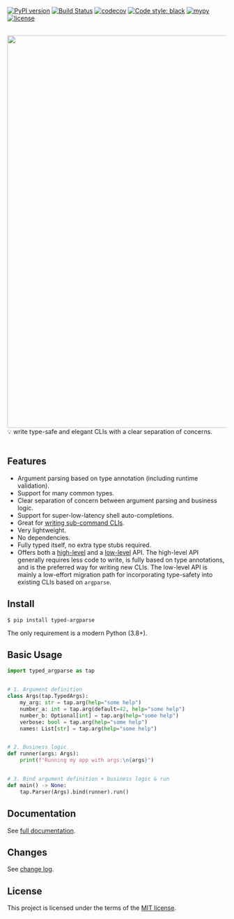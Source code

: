 [![PyPI version](https://badge.fury.io/py/typed-argparse.svg)](https://badge.fury.io/py/typed-argparse)
[![Build Status](https://github.com/typed-argparse/typed-argparse/workflows/ci/badge.svg)](https://github.com/typed-argparse/typed-argparse/actions?query=workflow%3Aci)
[![codecov](https://codecov.io/gh/typed-argparse/typed-argparse/branch/master/graph/badge.svg?token=6I98R2661Z)](https://codecov.io/gh/typed-argparse/typed-argparse)
[![Code style: black](https://img.shields.io/badge/code%20style-black-000000.svg)](https://github.com/psf/black)
[![mypy](https://img.shields.io/badge/mypy-strict-blue)](http://mypy-lang.org/)
[![license](https://img.shields.io/github/license/mashape/apistatus.svg)](LICENSE)

<br>

<img src="https://raw.githubusercontent.com/typed-argparse/typed-argparse/master/logo.svg" width="900">

<br>
💡 write type-safe and elegant CLIs with a clear separation of concerns.
<br>
<br>

## Features

- Argument parsing based on type annotation (including runtime validation).
- Support for many common types.
- Clear separation of concern between argument parsing and business logic.
- Support for super-low-latency shell auto-completions.
- Great for [writing sub-command CLIs](https://typed-argparse.github.io/typed-argparse/high_level_api/#sub-commands).
- Very lightweight.
- No dependencies.
- Fully typed itself, no extra type stubs required.
- Offers both a [high-level](https://typed-argparse.github.io/typed-argparse/high_level_api) and a [low-level](https://typed-argparse.github.io/typed-argparse/low_level_api) API.
  The high-level API generally requires less code to write, is fully based on type annotations, and is the preferred way for writing new CLIs.
  The low-level API is mainly a low-effort migration path for incorporating type-safety into existing CLIs based on `argparse`.


## Install

```console
$ pip install typed-argparse
```

The only requirement is a modern Python (3.8+).


## Basic Usage

```python
import typed_argparse as tap


# 1. Argument definition
class Args(tap.TypedArgs):
    my_arg: str = tap.arg(help="some help")
    number_a: int = tap.arg(default=42, help="some help")
    number_b: Optional[int] = tap.arg(help="some help")
    verbose: bool = tap.arg(help="some help")
    names: List[str] = tap.arg(help="some help")


# 2. Business logic
def runner(args: Args):
    print(f"Running my app with args:\n{args}")


# 3. Bind argument definition + business logic & run
def main() -> None:
    tap.Parser(Args).bind(runner).run()
```


## Documentation

See [full documentation](https://typed-argparse.github.io/typed-argparse/).


## Changes

See [change log](CHANGES.md).


## License

This project is licensed under the terms of the [MIT license](LICENSE).
